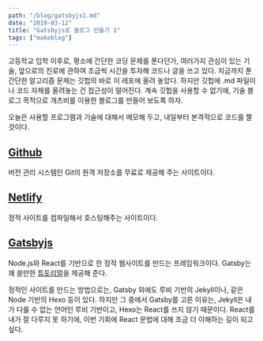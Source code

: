 ```yaml
---
path: "/blog/gatsbyjs1.md"
date: "2019-03-12"
title: "Gatsbyjs로 블로그 만들기 1"
tags: ["makeblog"]
---
```


고등학교 입학 이후로, 평소에 간단한 코딩 문제를 푼다던가, 여러가지 관심이 있는 기술, 앞으로의 진로에 관하여 조금씩 시간을 투자해 코드나 글을 쓰고 있다. 지금까지 푼 간단한 알고리즘 문제는 깃헙의 바로 이 레포에 올려 놓았다. 하지만 깃헙에 .md 파일이나 코드 자체를 올려놓는 건 접근성이 떨어진다. 계속 깃헙을 사용할 수 없기에, 기술 블로그 목적으로 개츠비를 이용한 블로그를 만들어 보도록 하자.

오늘은 사용할 프로그램과 기술에 대해서 메모해 두고, 내일부터 본격적으로 코드를 짤 것이다.

## [Github](Https://Github.com)

버전 관리 시스템인 Git의 원격 저장소를 무료로 제공해 주는 사이트이다.

## [Netlify](https://Netlify.com)

정적 사이트를 컴파일해서 호스팅해주는 사이트이다.

## [Gatsbyjs](https://gatsbyjs.org)

Node.js와 React를 기반으로 한 정적 웹사이트를 만드는 프레임워크이다.
Gatsby는 꽤 쓸만한 [튜토리얼](https://www.gatsbyjs.org/tutorial/)을 제공해 준다.

정적인 사이트를 만드는 방법으로는, Gatsby 외에도 루비 기반의 Jekyll이나, 같은 Node 기반의 Hexo 등이 있다. 하지만 그 중에서 Gatsby를 고른 이유는, Jekyll은 내가 다룰 수 없는 언어인 루비 기반이고, Hexo는 React를 쓰지 않기 때문이다. React를 내가 잘 다루지 못 하기에, 이번 기회에 React 문법에 대해 조금 더 이해하는 길이 되고 싶다.
